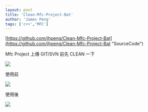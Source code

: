 ```yaml
---
layout: post
title: 'Clean-Mfc-Project-Bat'
author: 'James Peng'
tags: ['c++','MFC']
---
```



[https://github.com/jhpeng/Clean-Mfc-Project-Bat](https://github.com/jhpeng/Clean-Mfc-Project-Bat "SourceCode")

Mfc Project 上傳 GIT/SVN 前先 CLEAN 一下

![](http://i.imgur.com/a7ePp1e.png)

使用前

![](http://i.imgur.com/krnqgv1.png)

使用後

![](http://i.imgur.com/iTxaRpL.png)
